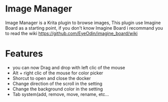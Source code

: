 # Image Manager

Image Manager is a Krita plugin to browse images, 
This plugin use Imagine Board as a starting point, if you don't know Imagine Board i recommand you to
read the wiki https://github.com/EyeOdin/imagine_board/wiki

# Features

- you can now Drag and drop with left clic of the mouse
- Alt + right clic of the mouse for color picker
- Shorcut to open and close the docker
- Change direction of the scroll in the setting
- Change the background color in the setting
- Tab system(add, remove, move, rename, etc...
